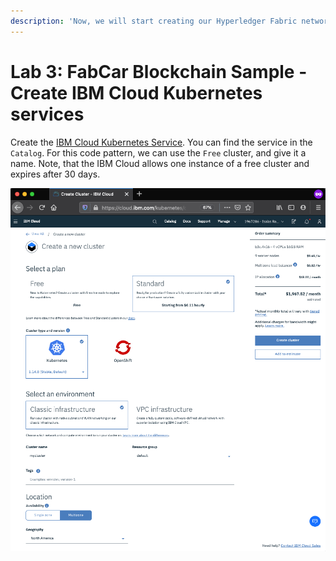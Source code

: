 ```yaml
---
description: 'Now, we will start creating our Hyperledger Fabric network on the IBM Cloud.'
---
```


# Lab 3: FabCar Blockchain Sample - Create IBM Cloud Kubernetes services

Create the [IBM Cloud Kubernetes Service](https://cloud.ibm.com/catalog/infrastructure/containers-kubernetes). You can find the service in the `Catalog`. For this code pattern, we can use the `Free` cluster, and give it a name. Note, that the IBM Cloud allows one instance of a free cluster and expires after 30 days.

![Kubernetes service creation](./assets/preparing%20%282%29.gif)

